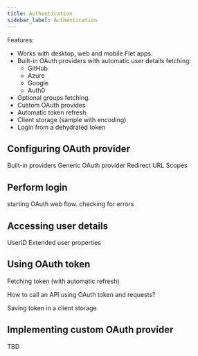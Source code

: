```yaml
---
title: Authentication
sidebar_label: Authentication
---
```


Features:

* Works with desktop, web and mobile Flet apps.
* Built-in OAuth providers with automatic user details fetching:
  * GitHub
  * Azure
  * Google
  * Auth0
* Optional groups fetching.
* Custom OAuth provides
* Automatic token refresh
* Client storage (sample with encoding)
* Login from a dehydrated token

## Configuring OAuth provider

Built-in providers
Generic OAuth provider
Redirect URL
Scopes

## Perform login

starting OAuth web flow.
checking for errors

## Accessing user details

UserID
Extended user properties

## Using OAuth token

Fetching token (with automatic refresh)

How to call an API using OAuth token and requests?

Saving token in a client storage

## Implementing custom OAuth provider

TBD



